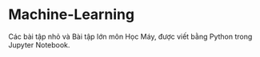 # Machine-Learning
Các bài tập nhỏ và Bài tập lớn môn Học Máy, được viết bằng Python trong Jupyter Notebook.